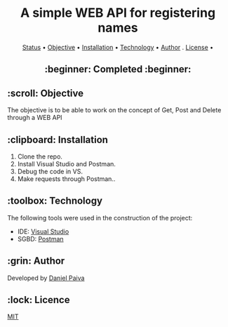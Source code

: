 <h1 align="center">A simple WEB API for registering names</h1>

<p align="center">
 <a href="#status">Status</a> • 
 <a href="#objetivo">Objective</a> •
 <a href="#instalacao">Installation</a> • 
 <a href="#tecnologias">Technology</a> • 
 <a href="#autor">Author</a> .
 <a href="#licenca">License</a> • 
</p>

<h2 align="center" id=status> 
	:beginner: Completed :beginner:
</h2>

<h2 id=objetivo>:scroll: Objective</h2>
The objective is to be able to work on the concept of Get, Post and Delete through a WEB API

<h2 id=instalacao>:clipboard: Installation</h2>

1. Clone the repo.
2. Install Visual Studio and Postman.
3. Debug the code in VS.
4. Make requests through Postman..

<h2 id=tecnologias>:toolbox: Technology</h2>

The following tools were used in the construction of the project:

- IDE: <a href="https://visualstudio.microsoft.com/pt-br/">Visual Studio</a>
- SGBD: <a href="https://www.postman.com/downloads/">Postman</a>

<h2 id=autor>:grin: Author</h2>

Developed by <a href="https://www.linkedin.com/in/danhpaiva/" target="_blank">Daniel Paiva</a>

<h2 id=licenca>:lock: Licence</h2>
<a href="https://github.com/danhpaiva/e2-basic-web-api-csharp/blob/main/LICENSE" target="_blank">MIT</a>

